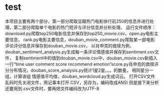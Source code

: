 # test
本项目主要有两个部分，第一部分爬取豆瓣热门电影排行前250的信息并进行处理，第二部分爬取单个电影的热门短评与评分信息并分析处理。
运行文件顺序：download.py爬取top250电影信息并保存到top250_movie.csv，open.py电影主要信息，
rank.py电影主要信息，douban_movie_comment.py爬取某一部电影评论评分信息并保存到douban_movie.csv，
以肖申克的救赎为例，douban_sentiment_analysis.py生成每一条评论情感值并保存到sentiment.csv文件，
复制sentiment中的值到douban_movie.csv中，douban_movie.csv新插入一行“time user comment score
recommend emotion”score.py肖申克的救赎评分分布情况，douban_score_analysis.py统计1星2星。。。的数量，
相同星分一组，计算该组 情感值平均值，douban_wordcloud.py生成词云。
打开CSV文件乱码时先关闭文件，用记事本打开.CSV，另存为，编码改成ANSI
但是接下来分析还要用到.csv文件时，要再把文件编码改为UTF-8
